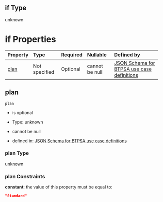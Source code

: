 ## if Type

unknown

# if Properties

| Property      | Type          | Required | Nullable       | Defined by                                                                                                                                                                                                                                  |
| :------------ | :------------ | :------- | :------------- | :------------------------------------------------------------------------------------------------------------------------------------------------------------------------------------------------------------------------------------------ |
| [plan](#plan) | Not specified | Optional | cannot be null | [JSON Schema for BTPSA use case definitions](btpsa-usecase-properties-services-items-allof-2-then-allof-18-then-allof-1-if-properties-plan.md "undefined#/properties/services/items/allOf/2/then/allOf/18/then/allOf/1/if/properties/plan") |

## plan



`plan`

*   is optional

*   Type: unknown

*   cannot be null

*   defined in: [JSON Schema for BTPSA use case definitions](btpsa-usecase-properties-services-items-allof-2-then-allof-18-then-allof-1-if-properties-plan.md "undefined#/properties/services/items/allOf/2/then/allOf/18/then/allOf/1/if/properties/plan")

### plan Type

unknown

### plan Constraints

**constant**: the value of this property must be equal to:

```json
"Standard"
```
